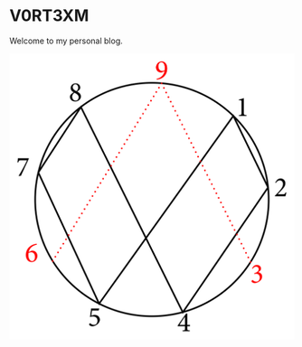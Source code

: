 # V0RT3XM

Welcome to my personal blog.

<img src="/images/Vortex-Math.svg" alt="Vortex Mathematics">
